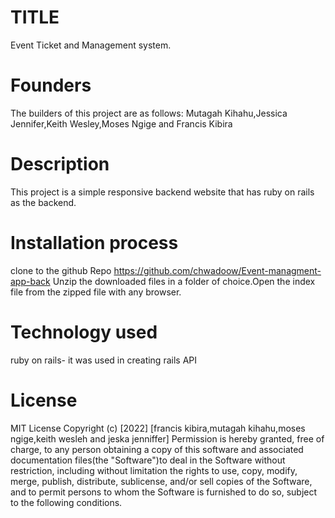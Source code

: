 # TITLE
Event Ticket and Management system.

# Founders
The builders of this project are as follows: Mutagah Kihahu,Jessica Jennifer,Keith Wesley,Moses Ngige and Francis Kibira

# Description

This project is a simple responsive backend website that has ruby on rails as the backend.

# Installation process 
clone to the github Repo https://github.com/chwadoow/Event-managment-app-back Unzip the downloaded files in a folder of choice.Open the index file from the zipped file with any browser.

# Technology used
ruby on rails- it was used in creating rails API


# License
 MIT License Copyright (c) [2022] [francis kibira,mutagah kihahu,moses ngige,keith wesleh and jeska jenniffer] Permission is hereby granted, free of charge, to any person obtaining a copy of this software and associated documentation files(the "Software")to deal in the Software without restriction, including without limitation the rights to use, copy, modify, merge, publish, distribute, sublicense, and/or sell copies of the Software, and to permit persons to whom the Software is furnished to do so, subject to the following conditions.






